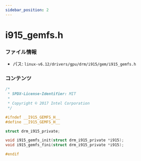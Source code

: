 ```yaml
---
sidebar_position: 2
---
```

# i915_gemfs.h

### ファイル情報

- パス: `linux-v6.12/drivers/gpu/drm/i915/gem/i915_gemfs.h`

### コンテンツ

```h
/*
 * SPDX-License-Identifier: MIT
 *
 * Copyright © 2017 Intel Corporation
 */

#ifndef __I915_GEMFS_H__
#define __I915_GEMFS_H__

struct drm_i915_private;

void i915_gemfs_init(struct drm_i915_private *i915);
void i915_gemfs_fini(struct drm_i915_private *i915);

#endif

```

